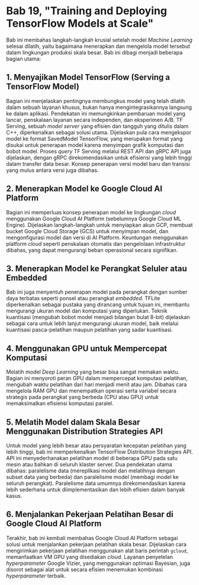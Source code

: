 # Bab 19, "Training and Deploying TensorFlow Models at Scale"
Bab ini membahas langkah-langkah krusial setelah model *Machine Learning* selesai dilatih, yaitu bagaimana menerapkan dan mengelola model tersebut dalam lingkungan produksi skala besar. Bab ini dibagi menjadi beberapa bagian utama:

## **1. Menyajikan Model TensorFlow (Serving a TensorFlow Model)**
Bagian ini menjelaskan pentingnya membungkus model yang telah dilatih dalam sebuah layanan khusus, bukan hanya mengintegrasikannya langsung ke dalam aplikasi. Pendekatan ini memungkinkan pembaruan model yang lancar, penskalaan layanan secara independen, dan eksperimen A/B. TF Serving, sebuah *model server* yang efisien dan tangguh yang ditulis dalam C++, diperkenalkan sebagai solusi utama. Dijelaskan pula cara mengekspor model ke format SavedModel TensorFlow, yang merupakan format yang disukai untuk penerapan model karena menyimpan grafik komputasi dan bobot model. Proses *query* TF Serving melalui REST API dan gRPC API juga dijelaskan, dengan gRPC direkomendasikan untuk efisiensi yang lebih tinggi dalam transfer data besar. Konsep penerapan versi model baru dan transisi yang mulus antara versi juga dibahas.

## **2. Menerapkan Model ke Google Cloud AI Platform**
Bagian ini memperluas konsep penerapan model ke lingkungan *cloud* menggunakan Google Cloud AI Platform (sebelumnya Google Cloud ML Engine). Dijelaskan langkah-langkah untuk menyiapkan akun GCP, membuat bucket Google Cloud Storage (GCS) untuk menyimpan model, dan mengonfigurasi model dan versi di AI Platform. Keuntungan menggunakan platform *cloud* seperti penskalaan otomatis dan pengelolaan infrastruktur dibahas, yang dapat mengurangi beban operasional secara signifikan.

## **3. Menerapkan Model ke Perangkat Seluler atau Embedded**
Bab ini juga menyentuh penerapan model pada perangkat dengan sumber daya terbatas seperti ponsel atau perangkat *embedded*. TFLite diperkenalkan sebagai pustaka yang dirancang untuk tujuan ini, membantu mengurangi ukuran model dan komputasi yang diperlukan. Teknik kuantisasi (mengubah bobot model menjadi bilangan bulat 8-bit) dijelaskan sebagai cara untuk lebih lanjut mengurangi ukuran model, baik melalui kuantisasi pasca-pelatihan maupun pelatihan yang sadar kuantisasi.

## **4. Menggunakan GPU untuk Mempercepat Komputasi**
Melatih model *Deep Learning* yang besar bisa sangat memakan waktu. Bagian ini menyoroti peran GPU dalam mempercepat komputasi pelatihan, mengubah waktu pelatihan dari hari menjadi menit atau jam. Dibahas cara mengelola RAM GPU dan menempatkan operasi serta variabel secara strategis pada perangkat yang berbeda (CPU atau GPU) untuk memaksimalkan efisiensi komputasi paralel.

## **5. Melatih Model dalam Skala Besar Menggunakan Distribution Strategies API**
Untuk model yang lebih besar atau persyaratan kecepatan pelatihan yang lebih tinggi, bab ini memperkenalkan TensorFlow Distribution Strategies API. API ini menyederhanakan pelatihan model di beberapa GPU pada satu mesin atau bahkan di seluruh klaster server. Dua pendekatan utama dibahas: paralelisme data (mereplikasi model dan melatihnya dengan subset data yang berbeda) dan paralelisme model (membagi model ke seluruh perangkat). Paralelisme data umumnya direkomendasikan karena lebih sederhana untuk diimplementasikan dan lebih efisien dalam banyak kasus.

## **6. Menjalankan Pekerjaan Pelatihan Besar di Google Cloud AI Platform**
Terakhir, bab ini kembali membahas Google Cloud AI Platform sebagai solusi untuk menjalankan pekerjaan pelatihan skala besar. Dijelaskan cara mengirimkan pekerjaan pelatihan menggunakan alat baris perintah `gcloud`, memanfaatkan VM GPU yang disediakan *cloud*. Layanan penyetelan *hyperparameter* Google Vizier, yang menggunakan optimasi Bayesian, juga disorot sebagai alat untuk secara efisien menemukan kombinasi *hyperparameter* terbaik.
